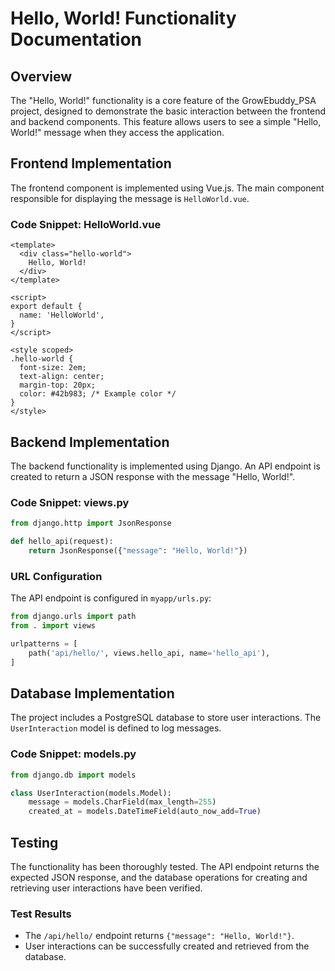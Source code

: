 # Hello, World! Functionality Documentation

## Overview
The "Hello, World!" functionality is a core feature of the GrowEbuddy_PSA project, designed to demonstrate the basic interaction between the frontend and backend components. This feature allows users to see a simple "Hello, World!" message when they access the application.

## Frontend Implementation
The frontend component is implemented using Vue.js. The main component responsible for displaying the message is `HelloWorld.vue`.

### Code Snippet: HelloWorld.vue
```vue
<template>
  <div class="hello-world">
    Hello, World!
  </div>
</template>

<script>
export default {
  name: 'HelloWorld',
}
</script>

<style scoped>
.hello-world {
  font-size: 2em;
  text-align: center;
  margin-top: 20px;
  color: #42b983; /* Example color */
}
</style>
```

## Backend Implementation
The backend functionality is implemented using Django. An API endpoint is created to return a JSON response with the message "Hello, World!".

### Code Snippet: views.py
```python
from django.http import JsonResponse

def hello_api(request):
    return JsonResponse({"message": "Hello, World!"})
```

### URL Configuration
The API endpoint is configured in `myapp/urls.py`:

```python
from django.urls import path
from . import views

urlpatterns = [
    path('api/hello/', views.hello_api, name='hello_api'),
]
```

## Database Implementation
The project includes a PostgreSQL database to store user interactions. The `UserInteraction` model is defined to log messages.

### Code Snippet: models.py
```python
from django.db import models

class UserInteraction(models.Model):
    message = models.CharField(max_length=255)
    created_at = models.DateTimeField(auto_now_add=True)
```

## Testing
The functionality has been thoroughly tested. The API endpoint returns the expected JSON response, and the database operations for creating and retrieving user interactions have been verified.

### Test Results
- The `/api/hello/` endpoint returns `{"message": "Hello, World!"}`.
- User interactions can be successfully created and retrieved from the database.
